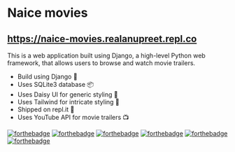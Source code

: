 # Naice movies

## https://naice-movies.realanupreet.repl.co

This is a web application built using Django, a high-level Python web framework, that allows users to browse and watch movie trailers.

- Build using Django 🚀
- Uses SQLite3 database 📦
- Uses Daisy UI for generic styling 🌺
- Uses Tailwind for intricate styling 🎨
- Shipped on repl.it 🚢
- Uses YouTube API for movie trailers 📺

[![forthebadge](https://forthebadge.com/images/badges/built-with-love.svg)](https://naice-movies.realanupreet.repl.co) [![forthebadge](https://forthebadge.com/images/badges/made-with-python.svg)](https://naice-movies.realanupreet.repl.co) [![forthebadge](https://forthebadge.com/images/badges/powered-by-black-magic.svg)](https://naice-movies.realanupreet.repl.co/) [![forthebadge](https://forthebadge.com/images/badges/uses-git.svg)](https://naice-movies.realanupreet.repl.co/) [![forthebadge](https://forthebadge.com/images/badges/validated-html5.svg)](https://naice-movies.realanupreet.repl.co/) [![forthebadge](https://forthebadge.com/images/badges/you-didnt-ask-for-this.svg)](https://naice-movies.realanupreet.repl.co/)
